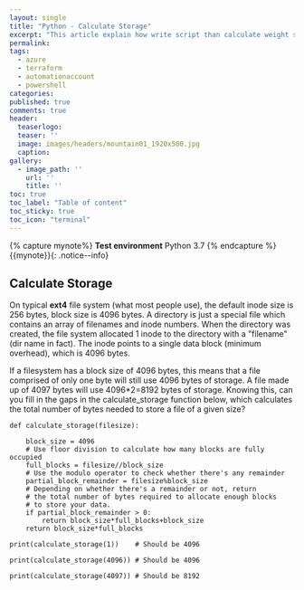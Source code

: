 ```yaml
---
layout: single
title: "Python - Calculate Storage"
excerpt: "This article explain how write script than calculate weight storage"
permalink:
tags:
  - azure
  - terraform
  - automationaccount
  - powershell
categories:
published: true
comments: true
header:
  teaserlogo:
  teaser: ''
  image: images/headers/mountain01_1920x500.jpg
  caption:
gallery:
  - image_path: ''
    url: ''
    title: ''
toc: true
toc_label: "Table of content"
toc_sticky: true
toc_icon: "terminal"
---
```


{% capture mynote%}
**Test environment** Python 3.7
{% endcapture %}
{{mynote}}{: .notice--info}

## Calculate Storage
On typical <b>ext4</b> file system (what most people use), the default inode size is 256 bytes, block size is 4096 bytes.
A directory is just a special file which contains an array of filenames and inode numbers. When the directory was created, the file system allocated 1 inode to the directory with a "filename" (dir name in fact). The inode points to a single data block (minimum overhead), which is 4096 bytes. 

If a filesystem has a block size of 4096 bytes, this means that a file comprised of only one byte will still use 4096 bytes of storage. A file made up of 4097 bytes will use 4096*2=8192 bytes of storage. Knowing this, can you fill in the gaps in the calculate_storage function below, which calculates the total number of bytes needed to store a file of a given size?

```
def calculate_storage(filesize):

    block_size = 4096
    # Use floor division to calculate how many blocks are fully occupied
    full_blocks = filesize//block_size
    # Use the modulo operator to check whether there's any remainder
    partial_block_remainder = filesize%block_size
    # Depending on whether there's a remainder or not, return
    # the total number of bytes required to allocate enough blocks
    # to store your data.
    if partial_block_remainder > 0:
        return block_size*full_blocks+block_size
    return block_size*full_blocks
```
```
print(calculate_storage(1))    # Should be 4096
```
```
print(calculate_storage(4096)) # Should be 4096
```
```
print(calculate_storage(4097)) # Should be 8192
```


